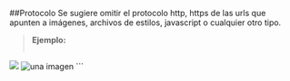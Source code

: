 ##Protocolo
Se sugiere omitir el protocolo http, https de las urls que apunten a imágenes, archivos de estilos, javascript o cualquier otro tipo.

>**Ejemplo:**
>```html
<!-- No recomendado -->
<img src="http://frontend-labs.com/wp-content/uploads/2014/12/angular.jpg"/>
<!-- recomendado -->
<img alt="una imagen" src="//frontend-labs.com/wp-content/uploads/2014/12/angular.jpg"/>
```

